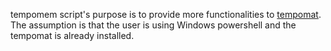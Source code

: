 tempomem script's purpose is to provide more functionalities to [tempomat](https://github.com/szymonkozak/tempomat). The assumption is that the user is using Windows powershell and the tempomat is already installed.

